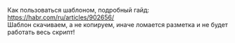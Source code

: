 Как пользоваться шаблоном, подробный гайд: https://habr.com/ru/articles/902656/ <br>
Шаблон скачиваем, а не копируем, иначе ломается разметка и не будет работать весь скрипт!
